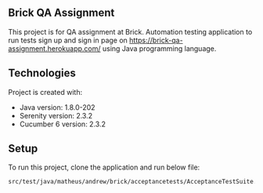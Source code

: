 ## Brick QA Assignment
This project is for QA assignment at Brick. Automation testing application to run tests sign up and sign in page on https://brick-qa-assignment.herokuapp.com/ using Java programming language. 
	
## Technologies
Project is created with:
* Java version: 1.8.0-202
* Serenity version: 2.3.2
* Cucumber 6 version: 2.3.2
	
## Setup
To run this project, clone the application and run below file:

```
src/test/java/matheus/andrew/brick/acceptancetests/AcceptanceTestSuite.java
```
